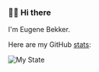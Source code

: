 ### 👨‍💻 Hi there

I'm Eugene Bekker.



<!--
**ebekker/ebekker** is a ✨ _special_ ✨ repository because its `README.md` (this file) appears on your GitHub profile.

Here are some ideas to get you started:

- 🔭 I’m currently working on ...
- 🌱 I’m currently learning ...
- 👯 I’m looking to collaborate on ...
- 🤔 I’m looking for help with ...
- 💬 Ask me about ...
- 📫 How to reach me: ...
- 😄 Pronouns: ...
- ⚡ Fun fact: ...
-->

Here are my GitHub [stats](https://github-readme-stats.vercel.app/api?username=ebekker):

![My State](https://github-readme-stats.vercel.app/api?username=ebekker)
